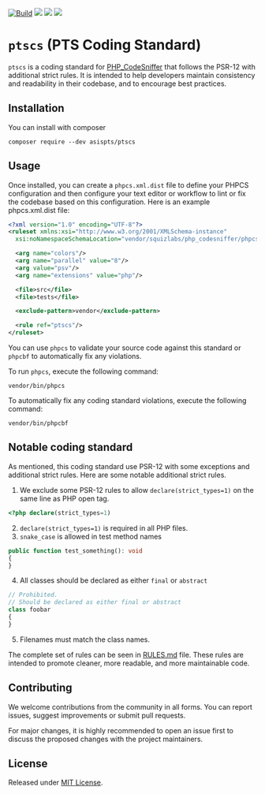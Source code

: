 [![Build](https://github.com/asispts/ptscs/actions/workflows/ci.yml/badge.svg)](https://github.com/asispts/ptscs/actions/workflows/ci.yml)
[![](https://img.shields.io/github/license/asispts/ptscs)](./LICENSE)
[![](https://img.shields.io/packagist/php-v/asispts/ptscs/dev-main)](https://github.com/asispts/ptscs)
[![](https://img.shields.io/packagist/dt/asispts/ptscs)](https://packagist.org/packages/asispts/ptscs)


# `ptscs` (PTS Coding Standard)

`ptscs` is a coding standard for [PHP_CodeSniffer](https://github.com/squizlabs/PHP_CodeSniffer) that follows the PSR-12 with additional strict rules. It is intended to help developers maintain consistency and readability in their codebase, and to encourage best practices.

## Installation
You can install with composer
```
composer require --dev asispts/ptscs
```

## Usage
Once installed, you can create a `phpcs.xml.dist` file to define your PHPCS configuration and then configure your text editor or workflow to lint or fix the codebase based on this configuration. Here is an example phpcs.xml.dist file:
```xml
<?xml version="1.0" encoding="UTF-8"?>
<ruleset xmlns:xsi="http://www.w3.org/2001/XMLSchema-instance"
  xsi:noNamespaceSchemaLocation="vendor/squizlabs/php_codesniffer/phpcs.xsd">

  <arg name="colors"/>
  <arg name="parallel" value="8"/>
  <arg value="psv"/>
  <arg name="extensions" value="php"/>

  <file>src</file>
  <file>tests</file>

  <exclude-pattern>vendor</exclude-pattern>

  <rule ref="ptscs"/>
</ruleset>
```
You can use `phpcs` to validate your source code against this standard or `phpcbf` to automatically fix any violations.

To run `phpcs`, execute the following command:
```
vendor/bin/phpcs
```
To automatically fix any coding standard violations, execute the following command:
```
vendor/bin/phpcbf
```

## Notable coding standard
As mentioned, this coding standard use PSR-12 with some exceptions and additional strict rules. Here are some notable additional strict rules.

1. We exclude some PSR-12 rules to allow `declare(strict_types=1)` on the same line as PHP open tag.
```php
<?php declare(strict_types=1)
```
2.  `declare(strict_types=1)` is required in all PHP files.
3. `snake_case` is allowed in test method names
```php
public function test_something(): void
{
}
```
4. All classes should be declared as either `final` or `abstract`
```php
// Prohibited.
// Should be declared as either final or abstract
class foobar
{
}
```
5. Filenames must match the class names.

The complete set of rules can be seen in [RULES.md](./RULES.md) file. These rules are intended to promote cleaner, more readable, and more maintainable code.


## Contributing
We welcome contributions from the community in all forms. You can report issues, suggest improvements or submit pull requests.

For major changes, it is highly recommended to open an issue first to discuss the proposed changes with the project maintainers.

## License
Released under [MIT License](./LICENSE).
